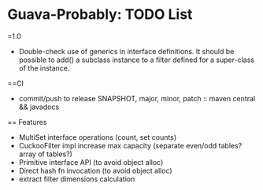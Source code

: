Guava-Probably: TODO List 
=======================================================

=1.0
* Double-check use of generics in interface definitions. It should be possible to add() a subclass 
  instance to a filter defined for a super-class of the instance.

==CI
* commit/push to release SNAPSHOT, major, minor, patch :: maven central && javadocs

== Features
* MultiSet interface operations (count, set counts)
* CuckooFilter impl increase max capacity (separate even/odd tables? array of tables?)
* Primitive interface API (to avoid object alloc)
* Direct hash fn invocation (to avoid object alloc)
* extract filter dimensions calculation
